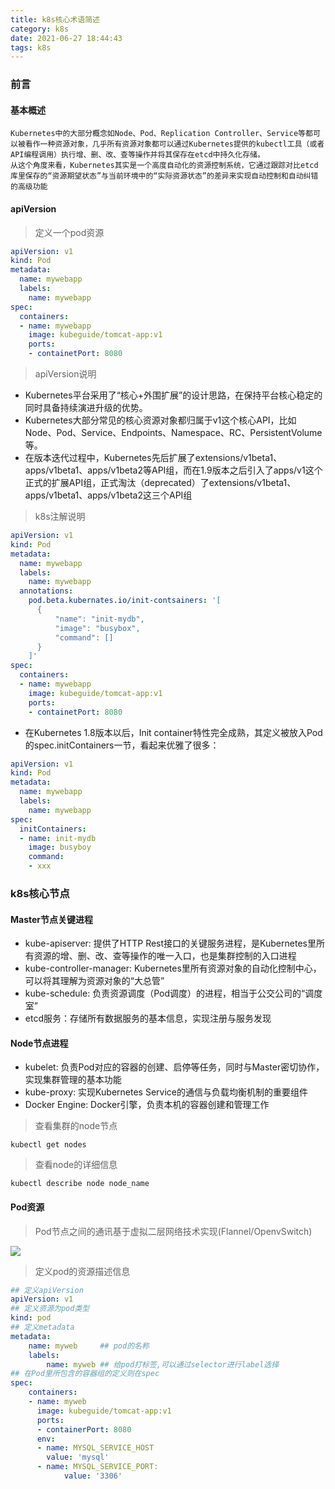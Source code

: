 ```yaml
---
title: k8s核心术语简述 
category: k8s
date: 2021-06-27 18:44:43
tags: k8s
---
```


<!-- more -->

### 前言
#### 基本概述
```text
Kubernetes中的大部分概念如Node、Pod、Replication Controller、Service等都可以被看作一种资源对象，几乎所有资源对象都可以通过Kubernetes提供的kubectl工具（或者API编程调用）执行增、删、改、查等操作并将其保存在etcd中持久化存储。
从这个角度来看，Kubernetes其实是一个高度自动化的资源控制系统，它通过跟踪对比etcd库里保存的“资源期望状态”与当前环境中的“实际资源状态”的差异来实现自动控制和自动纠错的高级功能
```

#### apiVersion
> 定义一个pod资源

```yaml
apiVersion: v1
kind: Pod
metadata: 
  name: mywebapp
  labels: 
    name: mywebapp
spec:
  containers:
  - name: mywebapp
    image: kubeguide/tomcat-app:v1
    ports:
    - containetPort: 8080
```

> apiVersion说明

- Kubernetes平台采用了“核心+外围扩展”的设计思路，在保持平台核心稳定的同时具备持续演进升级的优势。
- Kubernetes大部分常见的核心资源对象都归属于v1这个核心API，比如Node、Pod、Service、Endpoints、Namespace、RC、PersistentVolume等。
- 在版本迭代过程中，Kubernetes先后扩展了extensions/v1beta1、apps/v1beta1、apps/v1beta2等API组，而在1.9版本之后引入了apps/v1这个正式的扩展API组，正式淘汰（deprecated）了extensions/v1beta1、apps/v1beta1、apps/v1beta2这三个API组

> k8s注解说明

```yaml
apiVersion: v1
kind: Pod
metadata: 
  name: mywebapp
  labels: 
    name: mywebapp
  annotations:
    pod.beta.kubernates.io/init-contsainers: '[
      {
          "name": "init-mydb",
          "image": "busybox",
          "command": []
      }
    ]'
spec:
  containers:
  - name: mywebapp
    image: kubeguide/tomcat-app:v1
    ports:
    - containetPort: 8080
```

- 在Kubernetes 1.8版本以后，Init container特性完全成熟，其定义被放入Pod的spec.initContainers一节，看起来优雅了很多：

```yaml
apiVersion: v1
kind: Pod
metadata: 
  name: mywebapp
  labels: 
    name: mywebapp 
spec:
  initContainers:
  - name: init-mydb 
    image: busyboy 
    command:  
    - xxx
```

### k8s核心节点
#### Master节点关键进程
- kube-apiserver: 提供了HTTP Rest接口的关键服务进程，是Kubernetes里所有资源的增、删、改、查等操作的唯一入口，也是集群控制的入口进程
- kube-controller-manager: Kubernetes里所有资源对象的自动化控制中心，可以将其理解为资源对象的“大总管”
- kube-schedule: 负责资源调度（Pod调度）的进程，相当于公交公司的“调度室”
- etcd服务：存储所有数据服务的基本信息，实现注册与服务发现

#### Node节点进程
- kubelet: 负责Pod对应的容器的创建、启停等任务，同时与Master密切协作，实现集群管理的基本功能
- kube-proxy: 实现Kubernetes Service的通信与负载均衡机制的重要组件
- Docker Engine: Docker引擎，负责本机的容器创建和管理工作

> 查看集群的node节点

```shell script
kubectl get nodes
```

> 查看node的详细信息

```shell script
kubectl describe node node_name
```

#### Pod资源

> Pod节点之间的通讯基于虚拟二层网络技术实现(Flannel/OpenvSwitch)

![](/Users/keithl/docker/data/xiaokunliu.github.io/websites/zimages/k8s/02/k8s_pod_network01.jpg)

> 定义pod的资源描述信息

```yaml
## 定义apiVersion
apiVersion: v1
## 定义资源为pod类型
kind: pod	
## 定义metadata
metadata:
	name: myweb		## pod的名称
	labels: 
		name: myweb	## 给pod打标签,可以通过selector进行label选择
## 在Pod里所包含的容器组的定义则在spec
spec:
	containers:
	- name: myweb
	  image: kubeguide/tomcat-app:v1
	  ports:
	  - containerPort: 8080
	  env:
	  - name: MYSQL_SERVICE_HOST
	    value: 'mysql'
	  - name: MYSQL_SERVICE_PORT:
			value: '3306'	
```

